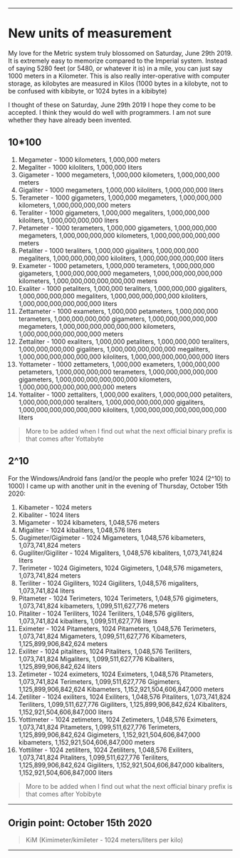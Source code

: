 
***

# New units of measurement

My love for the Metric system truly blossomed on Saturday, June 29th 2019. It is extremely easy to memorize compared to the Imperial system. Instead of saying 5280 feet (or 5480, or whatever it is) in a mile, you can just say 1000 meters in a Kilometer. This is also really inter-operative with computer storage, as kilobytes are measured in Kilos (1000 bytes in a kilobyte, not to be confused with kibibyte, or 1024 bytes in a kibibyte)

I thought of these on Saturday, June 29th 2019 I hope they come to be accepted. I think they would do well with programmers. I am not sure whether they have already been invented.

## 10*100

1. Megameter - 1000 kilometers, 1,000,000 meters
2. Megaliter - 1000 kiloliters, 1,000,000 liters
3. Gigameter - 1000 megameters, 1,000,000 kilometers, 1,000,000,000 meters
4. Gigaliter - 1000 megameters, 1,000,000 kiloliters, 1,000,000,000 liters
5. Terameter - 1000 gigameters, 1,000,000 megameters, 1,000,000,000 kilometers, 1,000,000,000,000 meters
6. Teraliter - 1000 gigameters, 1,000,000 megaliters, 1,000,000,000 kiloliters, 1,000,000,000,000 liters
7. Petameter - 1000 terameters, 1,000,000 gigameters, 1,000,000,000 megameters, 1,000,000,000,000 kilometers, 1,000,000,000,000,000 meters
8. Petaliter - 1000 teraliters, 1,000,000 gigaliters, 1,000,000,000 megaliters, 1,000,000,000,000 kiloliters, 1,000,000,000,000,000 liters
9. Exameter - 1000 petameters, 1,000,000 terameters, 1,000,000,000 gigameters, 1,000,000,000,000 megameters, 1,000,000,000,000,000 kilometers, 1,000,000,000,000,000,000 meters
10. Exaliter - 1000 petaliters, 1,000,000 teraliters, 1,000,000,000 gigaliters, 1,000,000,000,000 megaliters, 1,000,000,000,000,000 kiloliters, 1,000,000,000,000,000,000 liters
11. Zettameter - 1000 exameters, 1,000,000 petameters, 1,000,000,000 terameters, 1,000,000,000,000 gigameters, 1,000,000,000,000,000 megameters, 1,000,000,000,000,000,000 kilometers, 1,000,000,000,000,000,000 meters
12. Zettaliter - 1000 exaliters, 1,000,000 petaliters, 1,000,000,000 teraliters, 1,000,000,000,000 gigaliters, 1,000,000,000,000,000 megaliters, 1,000,000,000,000,000,000 kiloliters, 1,000,000,000,000,000,000 liters
13. Yottameter - 1000 zettameters, 1,000,000 exameters, 1,000,000,000 petameters, 1,000,000,000,000 terameters, 1,000,000,000,000,000 gigameters, 1,000,000,000,000,000,000 kilometers, 1,000,000,000,000,000,000,000 meters
14. Yottaliter - 1000 zettaliters, 1,000,000 exaliters, 1,000,000,000 petaliters, 1,000,000,000,000 teraliters, 1,000,000,000,000,000 gigaliters, 1,000,000,000,000,000,000 kiloliters, 1,000,000,000,000,000,000,000 liters
> More to be added when I find out what the next official binary prefix is that comes after Yottabyte

## 2^10

For the Windows/Android fans (and/or the people who prefer 1024 (2^10) to 1000) I came up with another unit in the evening of Thursday, October 15th 2020:

1. Kibameter - 1024 meters
2. Kibaliter - 1024 liters
3. Migameter - 1024 kibameters, 1,048,576 meters
4. Migaliter - 1024 kibaliters, 1,048,576 liters
5. Gugimeter/Gigimeter - 1024 Migameters, 1,048,576 kibameters, 1,073,741,824 meters
6. Gugiliter/Gigiliter - 1024 Migaliters, 1,048,576 kibaliters, 1,073,741,824 liters
7. Terimeter - 1024 Gigimeters, 1024 Gigimeters, 1,048,576 migameters, 1,073,741,824 meters
8. Teriliter - 1024 Gigiliters, 1024 Gigiliters, 1,048,576 migaliters, 1,073,741,824 liters
9. Pitameter - 1024 Terimeters, 1024 Terimeters, 1,048,576 gigimeters, 1,073,741,824 kibameters, 1,099,511,627,776 meters
10. Pitaliter - 1024 Teriliters, 1024 Teriliters, 1,048,576 gigiliters, 1,073,741,824 kibaliters, 1,099,511,627,776 liters
11. Eximeter - 1024 Pitameters, 1024 Pitameters, 1,048,576 Terimeters, 1,073,741,824 Migameters, 1,099,511,627,776 Kibameters, 1,125,899,906,842,624 meters
12. Exiliter - 1024 pitaliters, 1024 Pitaliters, 1,048,576 Teriliters, 1,073,741,824 Migaliters, 1,099,511,627,776 Kibaliters, 1,125,899,906,842,624 liters
13. Zetimeter - 1024 eximeters, 1024 Eximeters, 1,048,576 Pitameters, 1,073,741,824 Terimeters, 1,099,511,627,776 Gigimeters, 1,125,899,906,842,624 Kibameters, 1,152,921,504,606,847,000 meters
14. Zetiliter - 1024 exiliters, 1024 Exiliters, 1,048,576 Pitaliters, 1,073,741,824 Teriliters, 1,099,511,627,776 Gigiliters, 1,125,899,906,842,624 Kibaliters, 1,152,921,504,606,847,000 liters
15. Yottimeter - 1024 zetimeters, 1024 Zetimeters, 1,048,576 Eximeters, 1,073,741,824 Pitameters, 1,099,511,627,776 Terimeters, 1,125,899,906,842,624 Gigimeters, 1,152,921,504,606,847,000 kibameters, 1,152,921,504,606,847,000 meters
16. Yottiliter - 1024 zetiliters, 1024 Zetiliters, 1,048,576 Exiliters, 1,073,741,824 Pitaliters, 1,099,511,627,776 Teriliters, 1,125,899,906,842,624 Gigiliters, 1,152,921,504,606,847,000 kibaliters, 1,152,921,504,606,847,000 liters
> More to be added when I find out what the next official binary prefix is that comes after Yobibyte

***

## Origin point: October 15th 2020

> KiM (Kimimeter/kimileter - 1024 meters/liters per kilo)

***
